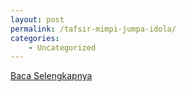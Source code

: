 ```yaml
---
layout: post
permalink: /tafsir-mimpi-jumpa-idola/
categories:
    - Uncategorized
---
```


[Baca Selengkapnya](/08)